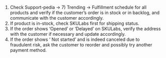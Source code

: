 1. Check Support-pedia -> 7) Trending -> Fulfillment schedule for all products and verify if the customer’s order is in stock or in backlog, and communicate with the customer accordingly.  
2. If product is in-stock, check SKULabs first for shipping status.  
3. If the order shows ‘Opened’ or ‘Delayed’ on SKULabs, verify the address with the customer if necessary and update accordingly.  
4. If the order shows ‘ Not started’ and is indeed canceled due to fraudulent risk, ask the customer to reorder and possibly try another payment method.